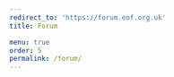 ```yaml
---
redirect_to: 'https://forum.eof.org.uk'
title: Forum

menu: true
order: 5
permalink: /forum/
---
```

